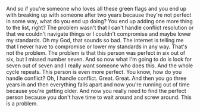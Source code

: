  And so if you're someone who loves all these green flags and you end up with breaking up with someone after two years because they're not perfect in some way, what do you end up doing? You end up adding one more thing to the list, right? The problem wasn't that I can't handle conflict resolution or that we couldn't navigate things or I couldn't compromise and maybe lower my standards. Oh my God, that sounds so bad. The internet is telling me that I never have to compromise or lower my standards in any way. That's not the problem. The problem is that this person was perfect in six out of six, but I missed number seven. And so now what I'm going to do is look for seven out of seven and I really want someone who does this. And the whole cycle repeats. This person is even more perfect. You know, how do you handle conflict? Oh, I handle conflict. Great. Great. And then you go three years in and then everything falls apart and now you're running out of time because you're getting older. And now you really need to find the perfect person because you don't have time to wait around and screw around. This is a problem.